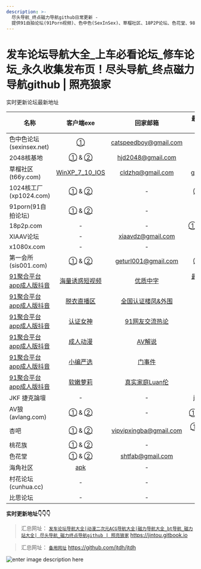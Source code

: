 ```yaml
---
description: >-
  尽头导航_终点磁力导航github日常更新 -
  提供91自拍论坛(91Porn视频)、色中色(SexInSex)、草榴社区、18P2P论坛、色花堂、98堂、1024核工厂、2048核基地、海角社区、100lu高清首发论坛、性吧(SEX8)、桃花族、村花论坛、AV狼(avlang、XIAAV论坛、JKforum(捷克論壇)、AV天空、比思论坛、痴漢俱樂部等论坛永久地址和它们的最新地址发布页。
---
```


# 发车论坛导航大全\_上车必看论坛\_修车论坛\_永久收集发布页！尽头导航\_终点磁力导航github | 照亮狼家

实时更新论坛最新地址 

| 名称                                                |                          客户端exe                           |                       回家邮箱                        |                        最新地址发布页                        |
| --------------------------------------------------- | :----------------------------------------------------------: | :---------------------------------------------------: | :----------------------------------------------------------: |
| 色中色论坛(sexinsex.net)                            | [①](https://www.mediafire.com/file/03bf9sek6nk5tuv/%E8%89%B2%E4%B8%AD%E8%89%B2%E5%9C%B0%E5%9D%80%E5%8F%91%E5%B8%83%E5%99%A8.rar/file) | [catspeedboy@gmail.com](mailto:catspeedboy@gmail.com) |               [①](http://174.127.195.66/bbs/)                |
| 2048核基地                                          | [①](https://github.com/jtdh/luntan/files/8078873/2048.zip) & [②](https://www.mediafire.com/file/c400441xvn6qglx/2048%E6%A0%B8%E5%9F%BA%E5%9C%B0%E5%8F%91%E5%B8%83%E5%99%A8.zip/file) |     [hjd2048@gmail.com](mailto:hjd2048@gmail.com)     |    [①](http://50qc.com:2048/) & [②](http://26t.net:2048/)    |
| 草榴社区(t66y.com)                                  | [WinXP_7_10_IOS](https://www.mediafire.com/file/wc2ggpxg4nxyhec/%E8%8D%89%E6%A6%B4%E5%8F%91%E5%B8%83%E5%99%A8.zip/file) |      [cldzhq@gmail.com](mailto:cldzhq@gmail.com)      |            [gfqzkep.com](http://www.gfqzkep.com/)            |
| 1024核工厂(xp1024.com)                              | [①](https://github.com/jtdh/luntan/files/8080733/1024.zip) & [②](https://www.mediafire.com/file/iqendjdz0cjra29/1024%E6%A0%B8%E5%B7%A5%E5%8E%82%E5%8F%91%E5%B8%83%E5%99%A8.zip/file) |                           -                           | [①](http://b11.hjfgczh733.rocks/bbs2.php) & [②](http://k11.csjbzcjnr.rocks/pw/)[③](http://b11.zbwymdcjsgg.rocks/pw/html_data/3/1711/846891.html) |
| 91porn(91自拍论坛)                                  | [①](https://github.com/jtdh/luntan/files/8090010/91app.zip) &  [②](https://www.mediafire.com/file/wbcq7s94xc6vc8n/91app.zip/file) |                           -                           |          [91home](https://www.ebay.com/usr/91home)           |
| 18p2p.com                                           |                              -                               |                           -                           | [①](http://www.18board.me/)[②](http://www.18p2p.me/)[③](http://www.18p2p.info/)[④]([http://www.18board.tv](http://www.18board.tv/) )[⑤](http://www.18board.net/) |
| XIAAV论坛                                           |                              -                               |                   xiaavdz@gmail.com                   |               [xavlt.com](https://xavlt.com/)                |
| x1080x.com                                          |                              -                               |                           -                           |               [c996.me](https://www.c996.me/)                |
| 第一会所(sis001.com)                                | [①](https://github.com/jtdh/luntan/files/8090016/sis001.zip) &  [②](https://www.mediafire.com/file/0fxrkeqr34tpd2q/sis001.zip/file) |                  geturl001@gmail.com                  | [①](http://23.225.172.95/) &  [②](http://154.84.5.235/)[③](https://gre.sislook.com/) |
| [91聚合平台app成人版抖音](https://v.hallo365.top/) |          [海量诱惑短视频](https://v.hallo365.top/)           |          [优质中字](https://v.hallo365.top/)          |         [最新国产大厂制片](https://v.hallo365.top/)          |
| [91聚合平台app成人版抖音](https://v.hallo365.top/) |            [脱衣直播区](https://v.hallo365.top/)             |     [全国认证楼凤&外围](https://v.hallo365.top/)      |             [空投女友](https://v.hallo365.top/)              |
| [91聚合平台app成人版抖音](https://v.hallo365.top/) |             [认证女神](https://v.hallo365.top/)              |       [91网友交流热论](https://v.hallo365.top/)       |             [同城交流](https://v.hallo365.top/)              |
| [91聚合平台app成人版抖音](https://v.hallo365.top/) |             [成人动漫](https://v.hallo365.top/)              |           [AV解说](https://v.hallo365.top/)           |             [经典三级](https://v.hallo365.top/)              |
| [91聚合平台app成人版抖音](https://v.hallo365.top/) |             [小编严选](https://v.hallo365.top/)              |           [门事件](https://v.hallo365.top/)           |             [情趣综艺](https://v.hallo365.top/)              |
| [91聚合平台app成人版抖音](https://v.hallo365.top/) |             [软嫩萝莉](https://v.hallo365.top/)              |       [真实家庭Luan伦](https://v.hallo365.top/)       |             [激情小说](https://v.hallo365.top/)              |
| JKF 捷克論壇                                        |                              -                               |                           -                           |           [jkforum.net](https://www.jkforum.net/)            |
| AV狼(avlang.com)                                    | [①](https://github.com/jtdh/luntan/files/8090014/avlang.zip) &  [②](https://www.mediafire.com/file/rfvh7xpelwby9af/avlang.zip/file) |                           -                           |       [①](http://www.avlang.xyz/dizhi.php) 答：avlang        |
| 杏吧                                                | [①](https://github.com/jtdh/luntan/files/8090019/default.zip) &  [②](https://www.mediafire.com/file/i1c5fclkx7z5eq7/%25E6%259D%258F%25E5%2590%25A7.zip/file) |                vipvipxingba@gmail.com                 | [①](https://xn--50-ff8ct7p.com/) [②](https://xn--86-ff8ct7p.com/) [③](https://xn--36-ff8ct7p.com/) [④](https://xn--26-ff8ct7p.com/) [⑤](https://xn--16-ff8ct7p.com/) |
| 桃花族                                              | [①](https://github.com/jtdh/luntan/files/8090018/dizhi.zip) &  [②](https://www.mediafire.com/file/vkktvxr0uyl1ocb/%25E6%25A1%2583%25E8%258A%25B1%25E6%2597%258Fdizhi.zip/file) |                           -                           |                  [①](http://taohuale3.com)                   |
| 色花堂                                              | [①](https://github.com/jtdh/luntan/files/8090012/98.zip) &  [②](https://www.mediafire.com/file/fdej02r13erql2r/98%25E5%25A0%2582%25E7%25BD%2591%25E5%259D%2580%25E5%258F%2591%25E5%25B8%2583%25E5%2599%25A8.zip/file) |      [shtfab@gmail.com](mailto:shtfab@gmail.com)      |            [①](https://www.ebay.com/usr/98dizhi/)            |
| 海角社区                                            |       [apk](https://hj3a7.com/down/20211027173050.apk)       |                           -                           |                    [①](https://hjf9e.com)                    |
| 村花论坛(cunhua.cc)                                 |                              -                               |                           -                           | [①](https://www.xingba.pw) &  [②](https://www.cunhua.sbs//)  |
| 比思论坛                                            |                              -                               |                           -                           |           [caregirl](http://caregirl.net/302.html)           |


**实时更新地址👇👇👇**

> 汇总网址： [`发车论坛导航大全|动漫二次元ACG导航大全|磁力导航大全_bt导航_磁力站大全| 尽头导航_磁力终点导航github | 照亮狼家`](https://jintou.gitbook.io) https://jintou.gitbook.io

> 汇总网址： [`备用网址`](https://github.com/jtdh/jtdh/) https://github.com/jtdh/jtdh

![enter image description here](https://img68.pixhost.to/images/22/264638732\_91-app.jpg)
